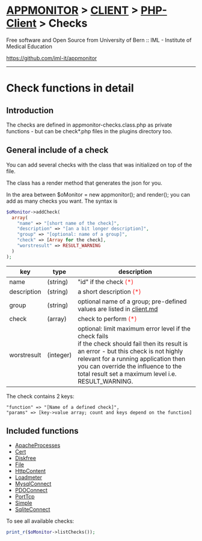 <style>
	.required{color:#f22;}
	.optional{color:#888;}
</style>


# [APPMONITOR](readme.md) > [CLIENT](client.md) > [PHP-Client](client-php.md) > Checks

Free software and Open Source from University of Bern :: IML - Institute of Medical Education

https://github.com/iml-it/appmonitor

- - -

# Check functions in detail #


## Introduction ##

The checks are defined in appmonitor-checks.class.php as private functions - but can 
be check\*.php files in the plugins directory too.


## General include of a check ##


You can add several checks with the class that
was initialized on top of the file.

The class has a render method that generates the json for you.

In the area between $oMonitor = new appmonitor(); and render(); you can add
as many checks you want.
The syntax is

```php
$oMonitor->addCheck(
  array(
    "name" => "[short name of the check]",
    "description" => "[an a bit longer description]",
    "group" => "[optional: name of a group]",
    "check" => [Array for the check],
    "worstresult" => RESULT_WARNING
  )
);
```

| key        | type     | description |
|---         |---       |---
|name        |(string)  | "id" if the check <span class="required">(*)</span>|
|description |(string)  | a short description <span class="required">(*)</span>|
|group       |(string)  | optional name of a group; pre-defined values are listed in [client.md](client.md) |
|check       |(array)   | check to perform <span class="required">(*)</span>|
|worstresult |(integer) | optional: limit maximum error level if the check fails<br>if the check should fail then its result is an error - but this check is not highly relevant for a running application then you can override the influence to the total result set a maximum level i.e. RESULT_WARNING.|


The check contains 2 keys:

	"function" => "[Name of a defined check]",
	"params" => [key->value array; count and keys depend on the function]


## Included functions ##

- [ApacheProcesses](client-php/apacheprocesses.md)
- [Cert](client-php/cert.md)
- [Diskfree](client-php/diskfree.md)
- [File](client-php/file.md)
- [HttpContent](client-php/httpcontent.md)
- [Loadmeter](client-php/loadmeter.md)
- [MysqlConnect](client-php/mysqlconnect.md)
- [PDOConnect](client-php/pdoconnect.md)
- [PortTcp](client-php/porttcp.md)
- [Simple](client-php/simple.md)
- [SqliteConnect](client-php/sqliteconnect.md)

To see all available checks:

```php
print_r($oMonitor->listChecks());
```
